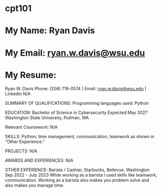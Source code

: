 # cpt101

# My Name: Ryan Davis
# My Email: ryan.w.davis@wsu.edu

# My Resume:

Ryan W. Davis
Phone: (206) 718-0574 | Email: ryan.w.davis@wsu.edu | Linkedin N/A

SUMMARY OF QUALIFICATIONS:
Programming languages used: Python

EDUCATION:
Bachelor of Science in Cybersecurity Expected May 2027
Washington State University, Pullman, WA

Relevant Coursework:
N/A

SKILLS:
Python; time management, communication, teamwork as shown in “Other
Experience.”

PROJECTS:
N/A

AWARDS AND EXPERIENCES:
N/A

OTHER EXPERIENCE:
Barista / Cashier, Starbucks, Bellevue, Washington Sep
2022 - July 2023
While working as a barista I used skills like teamwork, communication.
Working as a barista also makes you problem solve and also makes you
manage time.
